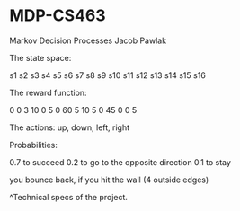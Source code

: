 # MDP-CS463
Markov Decision Processes
Jacob Pawlak

The state space:

s1	s2	s3	s4
s5	s6	s7	s8
s9	s10	s11	s12
s13	s14	s15	s16
 

The reward function:

0	0	3	10
0	5	0	60
5	10	5	0
45	0	0	5

The actions: up, down, left, right

Probabilities:

0.7 to succeed
0.2 to go to the opposite direction
0.1 to stay

you bounce back, if you hit the wall (4 outside edges)


^Technical specs of the project.


